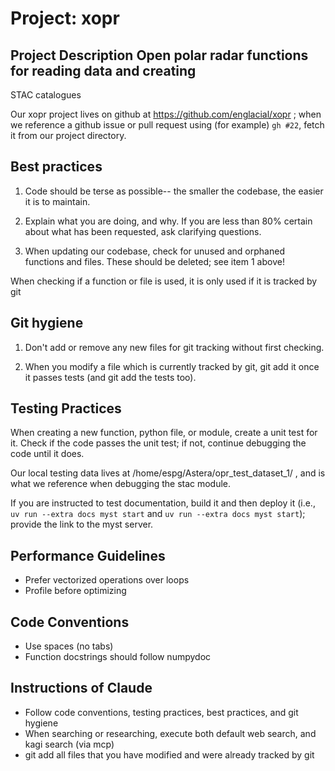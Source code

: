 # Project: xopr

## Project Description Open polar radar functions for reading data and creating
STAC catalogues

Our xopr project lives on github at https://github.com/englacial/xopr ;
when we reference a github issue or pull request using (for example) `gh #22`,
fetch it from our project directory.

## Best practices

  1. Code should be terse as possible-- the smaller the codebase, the easier it
     is to maintain.

  2. Explain what you are doing, and why. If you are less than 80% certain
     about what has been requested, ask clarifying questions.

  3. When updating our codebase, check for unused and orphaned functions and
     files. These should be deleted; see item 1 above!

When checking if a function or file is used, it is only used if it is tracked by git

## Git hygiene 

  1. Don't add or remove any new files for git tracking without first checking.

  2. When you modify a file which is currently tracked by git, git add it once
     it passes tests (and git add the tests too).

## Testing Practices

When creating a new function, python file, or module, create a unit test for
it. Check if the code passes the unit test; if not, continue debugging the code
until it does.

Our local testing data lives at /home/espg/Astera/opr_test_dataset_1/ , and is
what we reference when debugging the stac module.

If you are instructed to test documentation, build it and then deploy it (i.e.,
`uv run --extra docs myst start` and  `uv run --extra docs myst start`); provide
the link to the myst server.

## Performance Guidelines
- Prefer vectorized operations over loops
- Profile before optimizing

## Code Conventions

- Use spaces (no tabs)
- Function docstrings should follow numpydoc

## Instructions of Claude
- Follow code conventions, testing practices, best practices, and git hygiene
- When searching or researching, execute both default web search, and kagi search (via mcp)
- git add all files that you have modified and were already tracked by git